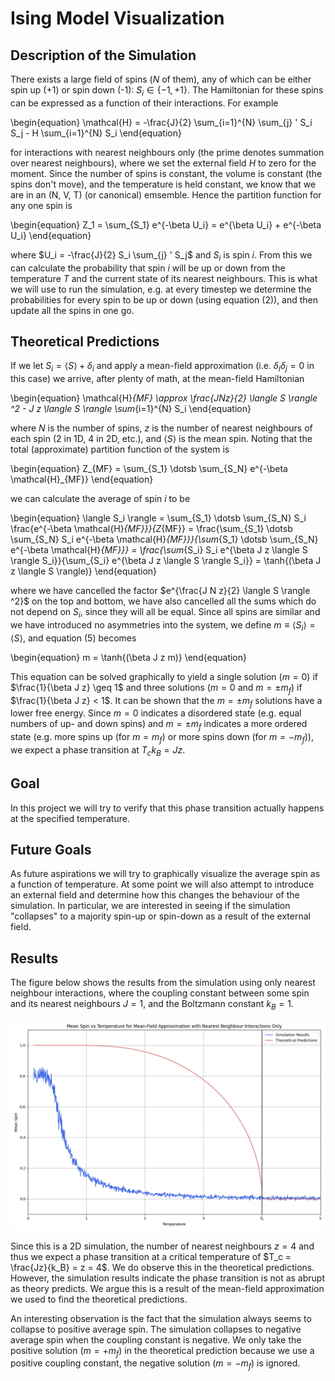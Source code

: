 # Ising Model Visualization
## Description of the Simulation
There exists a large field of spins ($N$ of them), any of which can be either spin up (+1) or spin down (-1): $S_i \in \{-1, +1\}$. The Hamiltonian for these spins can be expressed as a function of their interactions. For example

\begin{equation}
    \mathcal{H} = -\frac{J}{2} \sum_{i=1}^{N} \sum_{j} ' S_i S_j - H \sum_{i=1}^{N} S_i
\end{equation}

for interactions with nearest neighbours only (the prime denotes summation over nearest neighbours), where we set the external field $H$ to zero for the moment. Since the number of spins is constant, the volume is constant (the spins don't move), and the temperature is held constant, we know that we are in an (N, V, T) (or canonical) emsemble. Hence the partition function for any one spin is

\begin{equation}
    Z_1 = \sum_{S_1} e^{-\beta U_i} = e^{\beta U_i} + e^{-\beta U_i}
\end{equation}

where $U_i = -\frac{J}{2} S_i \sum_{j} ' S_j$ and $S_i$ is spin $i$. From this we can calculate the probability that spin $i$ will be up or down from the temperature $T$ and the current state of its nearest neighbours. This is what we will use to run the simulation, e.g. at every timestep we determine the probabilities for every spin to be up or down (using equation (2)), and then update all the spins in one go.

## Theoretical Predictions
If we let $S_i = \langle S \rangle + \delta_i$ and apply a mean-field approximation (i.e. $\delta_i \delta_j = 0$ in this case) we arrive, after plenty of math, at the mean-field Hamiltonian

\begin{equation}
    \mathcal{H}_{MF} \approx \frac{JNz}{2} \langle S \rangle ^2 - J z \langle S \rangle \sum_{i=1}^{N} S_i
\end{equation}

where $N$ is the number of spins, $z$ is the number of nearest neighbours of each spin (2 in 1D, 4 in 2D, etc.), and $\langle S \rangle$ is the mean spin. Noting that the total (approximate) partition function of the system is

\begin{equation}
    Z_{MF} = \sum_{S_1} \dotsb \sum_{S_N} e^{-\beta \mathcal{H}_{MF}}
\end{equation}

we can calculate the average of spin $i$ to be

\begin{equation}
    \langle S_i \rangle = \sum_{S_1} \dotsb \sum_{S_N} S_i \frac{e^{-\beta \mathcal{H}_{MF}}}{Z_{MF}} = \frac{\sum_{S_1} \dotsb \sum_{S_N} S_i e^{-\beta \mathcal{H}_{MF}}}{\sum_{S_1} \dotsb \sum_{S_N} e^{-\beta \mathcal{H}_{MF}}} = \frac{\sum_{S_i} S_i e^{\beta J z \langle S \rangle S_i}}{\sum_{S_i} e^{\beta J z \langle S \rangle S_i}} = \tanh{(\beta J z \langle S \rangle)}
\end{equation}

where we have cancelled the factor $e^{\frac{J N z}{2} \langle S \rangle ^2}$ on the top and bottom, we have also cancelled all the sums which do not depend on $S_i$, since they will all be equal. Since all spins are similar and we have introduced no asymmetries into the system, we define $m \equiv \langle S_i \rangle = \langle S \rangle$, and equation (5) becomes

\begin{equation}
    m = \tanh{(\beta J z m)}
\end{equation}

This equation can be solved graphically to yield a single solution ($m=0$) if $\frac{1}{\beta J z} \geq 1$ and three solutions ($m=0$ and $m=\pm m_f$) if $\frac{1}{\beta J z} < 1$. It can be shown that the $m=\pm m_f$ solutions have a lower free energy. Since $m=0$ indicates a disordered state (e.g. equal numbers of up- and down spins) and $m=\pm m_f$ indicates a more ordered state (e.g. more spins up (for $m=m_f$) or more spins down (for $m=-m_f$)), we expect a phase transition at $T_c k_B = J z$.

## Goal
In this project we will try to verify that this phase transition actually happens at the specified temperature.

## Future Goals
As future aspirations we will try to graphically visualize the average spin as a function of temperature. At some point we will also attempt to introduce an external field and determine how this changes the behaviour of the simulation. In particular, we are interested in seeing if the simulation "collapses" to a majority spin-up or spin-down as a result of the external field.

## Results
The figure below shows the results from the simulation using only nearest neighbour interactions, where the coupling constant between some spin and its nearest neighbours $J=1$, and the Boltzmann constant $k_B = 1$.

![Nearest Neighbour Interactions](markdown/nearest_neighbour_graph.png)

Since this is a 2D simulation, the number of nearest neighbours $z = 4$ and thus we expect a phase transition at a critical temperature of $T_c = \frac{Jz}{k_B} = z = 4$. We do observe this in the theoretical predictions. However, the simulation results indicate the phase transition is not as abrupt as theory predicts. We argue this is a result of the mean-field approximation we used to find the theoretical predictions.

An interesting observation is the fact that the simulation always seems to collapse to positive average spin. The simulation collapses to negative average spin when the coupling constant is negative. We only take the positive solution ($m=+m_f$) in the theoretical prediction because we use a positive coupling constant, the negative solution ($m=-m_f$) is ignored.
